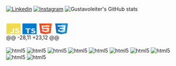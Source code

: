 [![Linkedin](https://img.shields.io/badge/LinkedIn-0077B5?style=for-the-badge&logo=linkedin&logoColor=white)](https://linkedin.com/in/alitor004/)
[![Instagram](https://img.shields.io/badge/Instagram-E4405F?style=for-the-badge&logo=instagram&logoColor=white)](https://www.instagram.com/alitor_004/)
![Gustavoleiter's GitHub stats](https://github-readme-stats.vercel.app/api?username=gustavoleiter004&show_icons=true&theme=radical)


<div style="display: inline_block"> <br>
  <img align="center" alt="Andreas-Js" height="30" width="40" src="https://raw.githubusercontent.com/devicons/devicon/master/icons/javascript/javascript-plain.svg">
  <img align="center" alt="Andreas-Ts" height="30" width="40" src="https://raw.githubusercontent.com/devicons/devicon/master/icons/typescript/typescript-plain.svg">

  <!-- <img align="center" alt="Rafa-React" height="30" width="40" src="https://raw.githubusercontent.com/devicons/devicon/master/icons/react/react-original.svg"> -->

  <img align="center" alt="Andreas-HTML" height="30" width="40" src="https://raw.githubusercontent.com/devicons/devicon/master/icons/html5/html5-original.svg">
  <img align="center" alt="Andreas-CSS" height="30" width="40" src="https://raw.githubusercontent.com/devicons/devicon/master/icons/css3/css3-original.svg">

 <!-- <img align="center" alt="Andreas-Python" height="30" width="40" src="https://raw.githubusercontent.com/devicons/devicon/master/icons/python/python-original.svg"> -->
 <!-- <img align="center" alt="Andreas-Csharp" height="30" width="40" src="https://raw.githubusercontent.com/devicons/devicon/master/icons/csharp/csharp-original.svg"> -->
 
</div>
@@ -28,11 +23,12 @@

</div>
<div style="display: inline_block"><br/> 
    <img align="center" alt="html5" src="https://img.shields.io/badge/HTML-239120?style=for-the-badge&logo=html5&logoColor=white" />
    <img align="center" alt="html5" src="https://img.shields.io/badge/Angular-DD0031?style=for-the-badge&logo=angular&logoColor=white" />
    <img align="center" alt="html5" src="https://img.shields.io/badge/Kotlin-0095D5?&style=for-the-badge&logo=kotlin&logoColor=white" />
    <img align="center" alt="html5" src="https://img.shields.io/badge/C%23-239120?style=for-the-badge&logo=c-sharp&logoColor=white" />
    <img align="center" alt="html5" src="https://img.shields.io/badge/C%2B%2B-00599C?style=for-the-badge&logo=c%2B%2B&logoColor=white" />
    <img align="center" alt="html5" src="https://img.shields.io/badge/MySQL-00000F?style=for-the-badge&logo=mysql&logoColor=white" />
    <img align="center" alt="html5" src="https://img.shields.io/badge/Bootstrap-563D7C?style=for-the-badge&logo=bootstrap&logoColor=white" />
    <img align="center" alt="html5" src="https://img.shields.io/badge/jQuery-0769AD?style=for-the-badge&logo=jquery&logoColor=white" />
    <img align="center" alt="html5" src="https://img.shields.io/badge/TypeScript-007ACC?style=for-the-badge&logo=typescript&logoColor=white" />
    <img align="center" alt="html5" src="https://img.shields.io/badge/CSS3-1572B6?style=for-the-badge&logo=css3&logoColor=white" />
</div>
